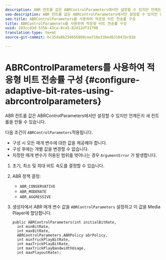 ```yaml
---
description: ABR 컨트롤 값은 ABRControlParameters에서만 설정할 수 있지만 언제든지 새 컨트롤을 만들 수 있습니다.
seo-description: ABR 컨트롤 값은 ABRControlParameters에서만 설정할 수 있지만 언제든지 새 컨트롤을 만들 수 있습니다.
seo-title: ABRControlParameters를 사용하여 적응형 비트 전송률 구성
title: ABRControlParameters를 사용하여 적응형 비트 전송률 구성
uuid: 283ccd3d-535b-43ca-8ca5-82d12df31798
translation-type: tm+mt
source-git-commit: bc35da8b258056809ceaf18e33bed631047bc81b

---
```



# ABRControlParameters를 사용하여 적응형 비트 전송률 구성 {#configure-adaptive-bit-rates-using-abrcontrolparameters}

ABR 컨트롤 값은 ABRControlParameters에서만 설정할 수 있지만 언제든지 새 컨트롤을 만들 수 있습니다.

다음 조건이 `ABRControlParameters`적용됩니다.

* 구성 시 모든 매개 변수에 대한 값을 제공해야 합니다.
* 구성 후에는 개별 값을 변경할 수 없습니다.
* 지정한 매개 변수가 허용된 범위를 벗어나는 경우 `ArgumentError` 가 발생합니다.

1. 초기, 최소 및 최대 비트 속도를 결정할 수 있습니다.
1. ABR 정책 결정:

   * `ABR_CONSERVATIVE`
   * `ABR_MODERATE`
   * `ABR_AGGRESSIVE`

1. 생성자에서 ABR 매개 변수 값을 `ABRControlParameters` 설정하고 이 값을 Media Player에 할당합니다.

   ```
   public ABRControlParameters(int initialBitRate, 
     int minBitRate, 
     int maxBitRate, 
     ABRControlParameters.ABRPolicy abrPolicy, 
     int minTrickPlayBitRate, 
     int maxTrickPlayBitRate, 
     int maxTrickPlayBandwidthUsage, 
     int maxPlayoutRate);
   ```
